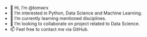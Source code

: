 - 👋 Hi, I’m @tomwrx
- 👀 I’m interested in Python, Data Science and Machine Learning. 
- 🌱 I’m currently learning mentioned disciplines.
- 💞️ I’m looking to collaborate on project related to Data Science.
- 📫 Feel free to contact me via GitHub.

<!---
tomwrx/tomwrx is a ✨ special ✨ repository because its `README.md` (this file) appears on your GitHub profile.
You can click the Preview link to take a look at your changes.
--->
